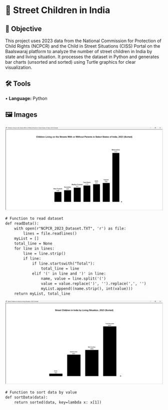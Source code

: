 # 🧸 Street Children in India
## 🎯 Objective <br>
This project uses 2023 data from the National Commission for Protection of Child Rights (NCPCR) and the Child in Street Situations (CISS) Portal on the Baalswaraj platform to analyze the number of street children in India by state and living situation. It processes the dataset in Python and generates bar charts (unsorted and sorted) using Turtle graphics for clear visualization. <p>
## 🛠️ Tools <br>
• <b>Language:</b> Python <p>
## 🖼️ Images <br>
<img src="https://github.com/redefiningvicky/Street-Children-in-India/blob/e5de99d2a122c11cfbb70276cd74c50e45232add/04_Graph/NCPCR_2023_Graph.png" width="850" />

```
# Function to read dataset
def readData():
    with open(r"NCPCR_2023_Dataset.TXT", 'r') as file:
        lines = file.readlines()
    myList = []
    total_line = None
    for line in lines:
        line = line.strip()
        if line:
            if line.startswith("Total"):
                total_line = line
            elif '(' in line and ')' in line:
                name, value = line.split('(')
                value = value.replace(')', '').replace(',', '')
                myList.append((name.strip(), int(value)))
    return myList, total_line
```
<img src="https://github.com/redefiningvicky/Street-Children-in-India/blob/e5de99d2a122c11cfbb70276cd74c50e45232add/04_Graph/BSCiSS_2023_Graph.png" width="850" />

```
# Function to sort data by value
def sortData(data):
    return sorted(data, key=lambda x: x[1])
```
